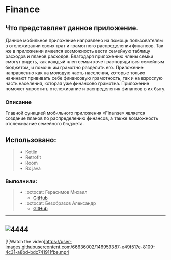 # Finance
## Что представляет данное приложение.
Данное мобильное приложение направлено на помощь пользователям в отслеживании своих трат и грамотного распределения финансов. 
Так же в приложении имеется возможность вести семейную таблицу расходов и планов расходов. Благодаря приложению члены семьи смогут видеть, как каждый член семьи хочет распорядиться семейным бюджетом, и помочь им грамотно разделить его. Приложение направленно как на молодую часть населения, которые только начинают прививать себе финансовую грамотность, так и на взрослую часть населения, которая уже финансово грамотна. Приложение поможет упростить отслеживание и распределения финансов в их быту.
### Описание 
Главной функцией мобильного приложения «Finanse» является создание планов по распределению финансов, а также возможность отслеживание семейного бюджета.
## Использовано:
> * Kotlin
> * Retrofit 
> * Room
> * Rx java

### Выполнили:
> * :octocat: Герасимов Михаил
>   * [GitHub](https://github.com/Dorrrke)
> * :octocat: Безобразов Александр
>    * [GitHub](https://github.com/ultraxion2000)
-----------------------------------------------------------------------------------------------------------
![4444](https://user-images.githubusercontent.com/66636002/146957413-ca43568c-627b-46dd-ba1d-5eefa6274b90.PNG)
-----------------------------------------------------------------------------------------------------------
[![Watch the video]https://user-images.githubusercontent.com/66636002/146959387-e49f517e-8109-4c31-a8bd-bdc741911fbe.mp4

